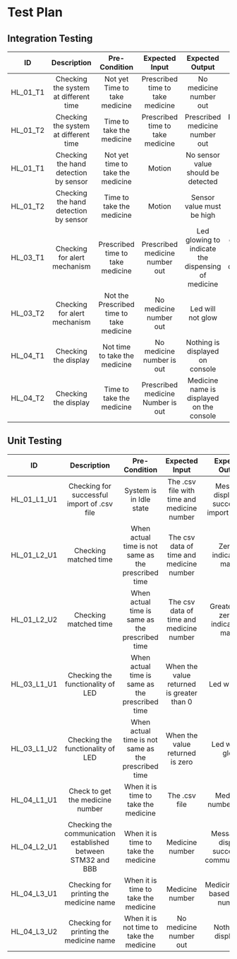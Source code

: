 # Test Plan
## Integration Testing

**ID**|**Description**|**Pre-Condition**|**Expected Input**|**Expected Output**|**Actual Output**
:-----:|:-----:|:-----:|:-----:|:-----:|:-----:
HL\_01\_T1|Checking the system at different time|Not yet Time to take medicine|Prescribed time to take medicine|No medicine number out|No medicine number is out
HL\_01\_T2|Checking the system at different time|Time to take the medicine|Prescribed time to take medicine|Prescribed medicine number out|Prescribed medicine number out
HL\_01\_T1|Checking the hand detection by sensor|Not yet time to take the medicine|Motion|No sensor value should be detected|No sensor value detected
HL\_01\_T2|Checking the hand detection by sensor|Time to take the medicine|Motion|Sensor value must be high|Sensor value is high
HL\_03\_T1|Checking for alert mechanism|Prescribed time to take medicine|Prescribed medicine number out |Led glowing to indicate the dispensing of medicine|Led glowing to indicate the dispensing of medicine
HL\_03\_T2|Checking for alert mechanism|Not the Prescribed time to take medicine|No medicine number out|Led will not glow|Led will not glow
HL\_04\_T1|Checking the display|Not time to take the medicine|No medicine number is out|Nothing is displayed on console|Nothing is displayed on console
HL\_04\_T2|Checking the display|Time to take the medicine|Prescribed medicine Number is out|Medicine name is displayed on the console|Medicine name is displayed on the console

## Unit Testing

**ID**|**Description**|**Pre-Condition**|**Expected Input**|**Expected Output**|**Actual Output**
:-----:|:-----:|:-----:|:-----:|:-----:|:-----:
HL\_01\_L1\_U1|Checking for successful import of .csv file|System is in Idle state|The .csv file with time and medicine number|Message displaying successful import of data|Message dispalyed
HL\_01\_L2\_U1|Checking matched time |When actual time is not same as the prescribed time|The csv data of time and medicine number|Zero to indicate no match|Zero
HL\_01\_L2\_U2|Checking matched time |When actual time is same as the prescribed time|The csv data of time and medicine number|Greater than zero to indicate the match|One
HL\_03\_L1\_U1|Checking the functionality of LED|When actual time is same as the prescribed time|When the value returned is greater than 0|Led will glow|LED is On
HL\_03\_L1\_U2|Checking the functionality of LED|When actual time is not same as the prescribed time|When the value returned is zero|Led will not glow|LED is Off
HL\_04\_L1\_U1|Check to get the medicine number|When it is time to take the medicine|The .csv file|Medicine number is out|Medicine number
HL\_04\_L2\_U1|Checking the communication established between STM32 and BBB|When it is time to take the medicine|Medicine number |Message to display successful communication|Message displayed
HL\_04\_L3\_U1|Checking for printing the medicine name|When it is time to take the medicine|Medicine number|Medicine name based on the number|Medicine name
HL\_04\_L3\_U2|Checking for printing the medicine name|When it is not time to take the medicine|No medicine number out|Nothing is displayed|NULL
